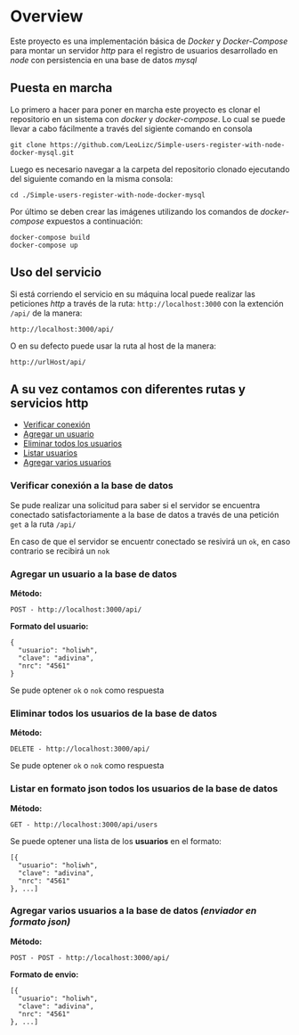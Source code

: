# Overview
Este proyecto es una implementación básica de _Docker_ y _Docker-Compose_ para montar un servidor _http_ para el registro de usuarios desarrollado en _node_ con persistencia en una base de datos _mysql_

<!-- ## Uso básico -->
## Puesta en marcha
Lo primero a hacer para poner en marcha este proyecto es clonar el repositorio en un sistema con _docker_ y _docker-compose_.
Lo cual se puede llevar a cabo fácilmente a través del sigiente comando en consola

    git clone https://github.com/LeoLizc/Simple-users-register-with-node-docker-mysql.git
Luego es necesario navegar a la carpeta del repositorio clonado ejecutando del siguiente comando en la misma consola:

    cd ./Simple-users-register-with-node-docker-mysql
Por último se deben crear las imágenes utilizando los comandos de _docker-compose_ expuestos a continuación:

    docker-compose build
    docker-compose up
    
## Uso del servicio
Si está corriendo el servicio en su máquina local puede realizar las peticiones _http_ a través de la ruta:
    `http://localhost:3000` con la extención `/api/` de la manera:
    
    http://localhost:3000/api/
O en su defecto puede usar la ruta al host de la manera:
    
    http://urlHost/api/
    
**A su vez contamos con diferentes rutas y servicios http**
---
- [Verificar conexión](#verificar-conexi%C3%B3n-a-la-base-de-datos)
- [Agregar un usuario](https://github.com/LeoLizc/Simple-users-register-with-node-docker-mysql/edit/master/readme.md#agregar-un-usuario-a-la-base-de-datos)
- [Eliminar todos los usuarios](https://github.com/LeoLizc/Simple-users-register-with-node-docker-mysql/edit/master/readme.md#eliminar-todos-los-usuarios-de-la-base-de-datos)
- [Listar usuarios](https://github.com/LeoLizc/Simple-users-register-with-node-docker-mysql/edit/master/readme.md#listar-en-formato-json-todos-los-usuarios-de-la-base-de-datos)
- [Agregar varios usuarios](https://github.com/LeoLizc/Simple-users-register-with-node-docker-mysql/edit/master/readme.md#agregar-varios-usuarios-a-la-base-de-datos-enviador-en-formato-json)

### Verificar conexión a la base de datos
Se pude realizar una solicitud para saber si el servidor se encuentra conectado satisfactoriamente a la base de datos a través de una petición `get` a la ruta `/api/`

En caso de que el servidor se encuentr conectado se resivirá un `ok`, en caso contrario se recibirá un `nok`

### Agregar un usuario a la base de datos
**Método:**
```
POST - http://localhost:3000/api/
```
**Formato del usuario:**
```
{
  "usuario": "holiwh",
  "clave": "adivina",
  "nrc": "4561"
}
```
Se pude optener `ok` o `nok` como respuesta
### Eliminar todos los usuarios de la base de datos
**Método:**
```
DELETE - http://localhost:3000/api/
```
Se pude optener `ok` o `nok` como respuesta
### Listar en formato json todos los usuarios de la base de datos
**Método:**
```
GET - http://localhost:3000/api/users
```
Se puede optener una lista de los **usuarios** en el formato:
```
[{
  "usuario": "holiwh",
  "clave": "adivina",
  "nrc": "4561"
}, ...]
```
### Agregar varios usuarios a la base de datos _(enviador en formato json)_
**Método:**
```
POST - POST - http://localhost:3000/api/
```
**Formato de envio:**
```
[{
  "usuario": "holiwh",
  "clave": "adivina",
  "nrc": "4561"
}, ...]
```
